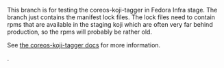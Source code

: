 
This branch is for testing the coreos-koji-tagger in Fedora Infra
stage. The branch just contains the manifest lock files. The lock
files need to contain rpms that are available in the staging koji
which are often very far behind production, so the rpms will probably
be rather old.

See
[the coreos-koji-tagger docs](https://github.com/coreos/fedora-coreos-releng-automation/tree/master/coreos-koji-tagger#testing-in-fedora-stage)
for more information.

.

